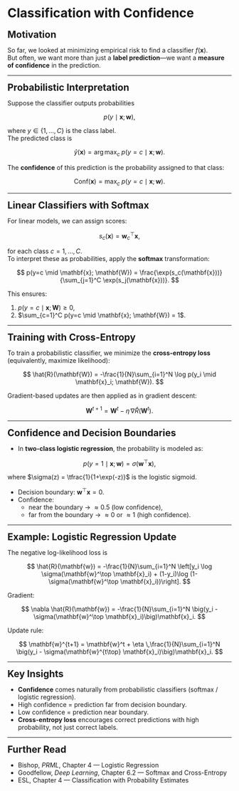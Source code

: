 # Classification with Confidence

**<span style="font-size:1.5em;">Motivation</span>**

So far, we looked at minimizing empirical risk to find a classifier $f(\mathbf{x})$.  
But often, we want more than just a **label prediction**—we want a **measure of confidence** in the prediction.

---

**<span style="font-size:1.5em;">Probabilistic Interpretation</span>**

Suppose the classifier outputs probabilities

$$
p(y \mid \mathbf{x}; \mathbf{w}),
$$

where $y \in \{1, \dots, C\}$ is the class label.  
The predicted class is

$$
\hat{y}(\mathbf{x}) = \arg\max_{c} \; p(y=c \mid \mathbf{x}; \mathbf{w}).
$$

The **confidence** of this prediction is the probability assigned to that class:

$$
\text{Conf}(\mathbf{x}) = \max_{c} \; p(y=c \mid \mathbf{x}; \mathbf{w}).
$$

---

**<span style="font-size:1.5em;">Linear Classifiers with Softmax</span>**

For linear models, we can assign scores:

$$
s_c(\mathbf{x}) = \mathbf{w}_c^\top \mathbf{x},
$$

for each class $c=1,\dots,C$.  
To interpret these as probabilities, apply the **softmax** transformation:

$$
p(y=c \mid \mathbf{x}; \mathbf{W}) =
\frac{\exp(s_c(\mathbf{x}))}{\sum_{j=1}^C \exp(s_j(\mathbf{x}))}.
$$

This ensures:

1. $p(y=c \mid \mathbf{x}; \mathbf{W}) \geq 0$,  
2. $\sum_{c=1}^C p(y=c \mid \mathbf{x}; \mathbf{W}) = 1$.

---

**<span style="font-size:1.5em;">Training with Cross-Entropy</span>**

To train a probabilistic classifier, we minimize the **cross-entropy loss** (equivalently, maximize likelihood):

$$
\hat{R}(\mathbf{W}) = -\frac{1}{N}\sum_{i=1}^N \log p(y_i \mid \mathbf{x}_i; \mathbf{W}).
$$

Gradient-based updates are then applied as in gradient descent:

$$
\mathbf{W}^{t+1} = \mathbf{W}^t - \eta \,\nabla \hat R(\mathbf{W}^t).
$$

---

**<span style="font-size:1.5em;">Confidence and Decision Boundaries</span>**

- In **two-class logistic regression**, the probability is modeled as:

$$
p(y=1 \mid \mathbf{x}; \mathbf{w}) = \sigma(\mathbf{w}^\top \mathbf{x}),
$$

where $\sigma(z) = \tfrac{1}{1+\exp(-z)}$ is the logistic sigmoid.  

- Decision boundary: $\mathbf{w}^\top \mathbf{x} = 0$.  
- Confidence:  
  - near the boundary → $\approx 0.5$ (low confidence),  
  - far from the boundary → $\approx 0$ or $\approx 1$ (high confidence).

---

**<span style="font-size:1.5em;">Example: Logistic Regression Update</span>**

The negative log-likelihood loss is

$$
\hat{R}(\mathbf{w}) = -\frac{1}{N}\sum_{i=1}^N
\left[y_i \log \sigma(\mathbf{w}^\top \mathbf{x}_i) + (1-y_i)\log (1-\sigma(\mathbf{w}^\top \mathbf{x}_i))\right].
$$

Gradient:

$$
\nabla \hat{R}(\mathbf{w}) = -\frac{1}{N}\sum_{i=1}^N \big(y_i - \sigma(\mathbf{w}^\top \mathbf{x}_i)\big)\mathbf{x}_i.
$$

Update rule:

$$
\mathbf{w}^{t+1} = \mathbf{w}^t + \eta \,\frac{1}{N}\sum_{i=1}^N
\big(y_i - \sigma(\mathbf{w}^{t\top} \mathbf{x}_i)\big)\mathbf{x}_i.
$$

---

**<span style="font-size:1.5em;">Key Insights</span>**

- **Confidence** comes naturally from probabilistic classifiers (softmax / logistic regression).  
- High confidence = prediction far from decision boundary.  
- Low confidence = prediction near boundary.  
- **Cross-entropy loss** encourages correct predictions with high probability, not just correct labels.  

---

**<span style="font-size:1.5em;">Further Read</span>**

- Bishop, *PRML*, Chapter 4 — Logistic Regression  
- Goodfellow, *Deep Learning*, Chapter 6.2 — Softmax and Cross-Entropy  
- ESL, Chapter 4 — Classification with Probability Estimates
